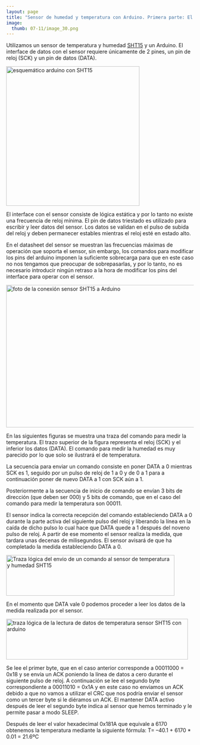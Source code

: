 ```yaml
---
layout: page
title: "Sensor de humedad y temperatura con Arduino. Primera parte: El hardware"
image:
  thumb: 07-11/image_30.png
---
```


Utilizamos un sensor de temperatura y humedad <a href="{{ site.baseurl }}/files/datasheets/SHT1x_datasheet.pdf" target="_blank">SHT15</a> y un Arduino. El interface de datos con el sensor requiere únicamente de 2 pines, un pin de reloj (SCK) y un pin de datos (DATA).

<img style="display: inline; border-width: 0px;" title="esquemático arduino con SHT15" src="{{ site.baseurl }}/images/07-11/image_27.png" alt="esquemático arduino con SHT15" width="358" height="374" border="0" />

El interface con el sensor consiste de lógica estática y por lo tanto no existe una frecuencia de reloj mínima. El pin de datos triestado es utilizado para escribir y leer datos del sensor. Los datos se validan en el pulso de subida del reloj y deben permanecer estables mientras el reloj esté en estado alto.

En el datasheet del sensor se muestran las frecuencias máximas de operación que soporta el sensor, sin embargo, los comandos para modificar los pins del arduino imponen la suficiente sobrecarga para que en este caso no nos tengamos que preocupar de sobrepasarlas, y por lo tanto, no es necesario introducir ningún retraso a la hora de modificar los pins del interface para operar con el sensor.

<img style="display: inline; border-width: 0px;" title="foto de la conexión sensor SHT15 a Arduino" src="{{ site.baseurl }}/images/07-11/image_30.png" alt="foto de la conexión sensor SHT15 a Arduino" width="507" height="382" border="0" />

En las siguientes figuras se muestra una traza del comando para medir la temperatura. El trazo superior de la figura representa el reloj (SCK) y el inferior los datos (DATA). El comando para medir la humedad es muy parecido por lo que solo se ilustrará el de temperatura.

La secuencia para enviar un comando consiste en poner DATA a 0 mientras SCK es 1, seguido por un pulso de reloj de 1 a 0 y de 0 a 1 para a continuación poner de nuevo DATA a 1 con SCK aún a 1.

Posteriormente a la secuencia de inicio de comando se envían 3 bits de dirección (que deben ser 000) y 5 bits de comando, que en el caso del comando para medir la temperatura son 00011.

El sensor indica la correcta recepción del comando estableciendo DATA a 0 durante la parte activa del siguiente pulso del reloj y liberando la línea en la caída de dicho pulso lo cual hace que DATA quede a 1 después del noveno pulso de reloj. A partir de ese momento el sensor realiza la medida, que tardara unas decenas de milisegundos. El sensor avisará de que ha completado la medida estableciendo DATA a 0.

<img style="display: inline; border: 0px;" title="Traza lógica del envio de un comando al sensor de temperatura y humedad SHT15" src="{{ site.baseurl }}/images/07-11/image_13.png" alt="Traza lógica del envio de un comando al sensor de temperatura y humedad SHT15" width="452" height="109" border="0" />

En el momento que DATA vale 0 podemos proceder a leer los datos de la medida realizada por el sensor.

<img style="display: inline; border: 0px;" title="traza lógica de la lectura de datos de temperatura sensor SHT15 con arduino" src="{{ site.baseurl }}/images/07-11/image_6_0.png" alt="traza lógica de la lectura de datos de temperatura sensor SHT15 con arduino" width="488" height="109" border="0" />

Se lee el primer byte, que en el caso anterior corresponde a 00011000 = 0x18 y se envía un ACK poniendo la línea de datos a cero durante el siguiente pulso de reloj. A continuación se lee el segundo byte correspondiente a 00011010 = 0x1A y en este caso no enviamos un ACK debido a que no vamos a utilizar el CRC que nos podría enviar el sensor como un tercer byte si le diéramos un ACK. El mantener DATA activo después de leer el segundo byte indica al sensor que hemos terminado y le permite pasar a modo SLEEP.

Después de leer el valor hexadecimal 0x181A que equivale a 6170 obtenemos la temperatura mediante la siguiente fórmula: T= –40.1 + 6170 * 0.01 = 21.6ºC